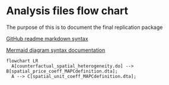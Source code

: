 # Analysis files flow chart
The purpose of this is to document the final replication package

[GitHub readme markdown syntax](https://github.com/darsaveli/Readme-Markdown-Syntax)

[Mermaid diagram syntax documentation](https://mermaid.js.org/syntax/flowchart.html)

```mermaid
flowchart LR
  A[counterfactual_spatial_heterogeneity.do] --> B[spatial_price_coeff_MAPCdefinition.dta];
  A --> C[spatial_unit_coeff_MAPCdefinition.dta];
```
